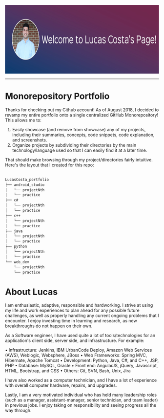 <div align="center">
  <img src="img/lucas_banner.jpg" height='225'>
</div>
<hr>

# Monorepository Portfolio

Thanks for checking out my Github account! As of August 2018, I decided to revamp my entire portfolio onto a single centralized GitHub Monorepository! This allows me to:

1. Easily showcase (and remove from showcase) any of my projects, including their summaries, concepts, code snippets, code explanation, and screenshots.
2. Organize projects by subdividing their directories by the main technology/language used so that I can easily find it at a later time.

That should make browsing through my project/directories fairly intuitive. Here's the layout that I created for this repo:

```sh

LucasCosta_portfolio
├── android_studio
│   └── projectNth
│   └── practice
├── c#
│   └── projectNth
│   └── practice
├── c++
│   └── projectNth
│   └── practice
├── java
│   └── projectNth
│   └── practice
├── python
│   └── projectNth
│   └── practice
└── web_dev
    └── projectNth
    └── practice

```


# About Lucas

I am enthusiastic, adaptive, responsible and hardworking. I strive at using my life and work experiences to plan ahead for any possible future challenges, as well as properly handling any current ongoing problems that I encounter. I enjoy investing time in learning and research, as new breakthroughs do not happen on their own.

As a Software engineer, I have used quite a lot of tools/technologies for an application's client side, server side, and infrastructure. For example:

•	Infrastructure: Jenkins, IBM UrbanCode Deploy, Amazon Web Services (AWS), Weblogic, Websphere, JBoss
•	Web Frameworks: Spring MVC, Hibernate, Apache Tomcat
•	Development: Python, Java, C#, and C++, JSP, PHP
•	Database: MySQL, Oracle
•	Front end: AngularJS, jQuery, Javascript, HTML, Bootstrap, and CSS
•	Others: Git, SVN, Bash, Unix, Jira

I have also worked as a computer technician, and I have a lot of experience with overall computer hardware, repairs, and upgrades.

Lastly, I am a very motivated individual who has held many leadership roles (such as a manager, assistant-manager, senior technician, and team leader) in previous jobs. I enjoy taking on responsibility and seeing progress all the way through.
